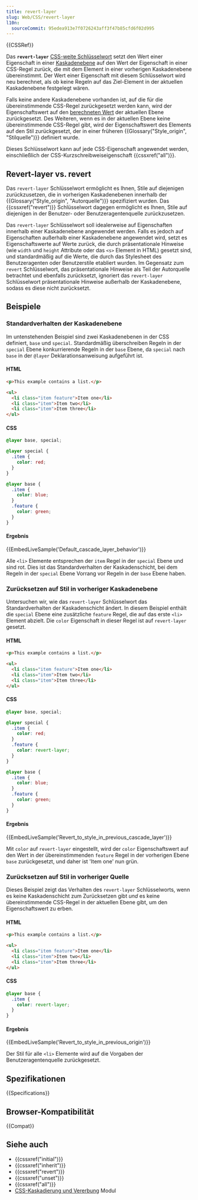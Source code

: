 ```yaml
---
title: revert-layer
slug: Web/CSS/revert-layer
l10n:
  sourceCommit: 95edea913e7f0726243aff3f47b85cfd6f02d995
---
```


{{CSSRef}}

Das **`revert-layer`** [CSS-weite Schlüsselwort](/de/docs/Web/CSS/CSS_Values_and_Units/CSS_data_types#css-wide_keywords) setzt den Wert einer Eigenschaft in einer [Kaskadenebene](/de/docs/Web/CSS/@layer) auf den Wert der Eigenschaft in einer CSS-Regel zurück, die mit dem Element in einer vorherigen Kaskadenebene übereinstimmt. Der Wert einer Eigenschaft mit diesem Schlüsselwort wird neu berechnet, als ob keine Regeln auf das Ziel-Element in der aktuellen Kaskadenebene festgelegt wären.

Falls keine andere Kaskadenebene vorhanden ist, auf die für die übereinstimmende CSS-Regel zurückgesetzt werden kann, wird der Eigenschaftswert auf den [berechneten Wert](/de/docs/Web/CSS/CSS_cascade/Value_processing#computed-value) der aktuellen Ebene zurückgesetzt. Des Weiteren, wenn es in der aktuellen Ebene keine übereinstimmende CSS-Regel gibt, wird der Eigenschaftswert des Elements auf den Stil zurückgesetzt, der in einer früheren {{Glossary("Style_origin", "Stilquelle")}} definiert wurde.

Dieses Schlüsselwort kann auf jede CSS-Eigenschaft angewendet werden, einschließlich der CSS-Kurzschreibweiseigenschaft {{cssxref("all")}}.

## Revert-layer vs. revert

Das `revert-layer` Schlüsselwort ermöglicht es Ihnen, Stile auf diejenigen zurückzusetzen, die in vorherigen Kaskadenebenen innerhalb der {{Glossary("Style_origin", "Autorquelle")}} spezifiziert wurden. Das {{cssxref("revert")}} Schlüsselwort dagegen ermöglicht es Ihnen, Stile auf diejenigen in der Benutzer- oder Benutzeragentenquelle zurückzusetzen.

Das `revert-layer` Schlüsselwort soll idealerweise auf Eigenschaften innerhalb einer Kaskadenebene angewendet werden. Falls es jedoch auf Eigenschaften außerhalb einer Kaskadenebene angewendet wird, setzt es Eigenschaftswerte auf Werte zurück, die durch präsentationale Hinweise (wie `width` und `height` Attribute oder das `<s>` Element in HTML) gesetzt sind, und standardmäßig auf die Werte, die durch das Stylesheet des Benutzeragenten oder Benutzerstile etabliert wurden. Im Gegensatz zum `revert` Schlüsselwort, das präsentationale Hinweise als Teil der Autorquelle betrachtet und ebenfalls zurücksetzt, ignoriert das `revert-layer` Schlüsselwort präsentationale Hinweise außerhalb der Kaskadenebene, sodass es diese nicht zurücksetzt.

## Beispiele

### Standardverhalten der Kaskadenebene

Im untenstehenden Beispiel sind zwei Kaskadenebenen in der CSS definiert, `base` und `special`. Standardmäßig überschreiben Regeln in der `special` Ebene konkurrierende Regeln in der `base` Ebene, da `special` nach `base` in der `@layer` Deklarationsanweisung aufgeführt ist.

#### HTML

```html
<p>This example contains a list.</p>

<ul>
  <li class="item feature">Item one</li>
  <li class="item">Item two</li>
  <li class="item">Item three</li>
</ul>
```

#### CSS

```css
@layer base, special;

@layer special {
  .item {
    color: red;
  }
}

@layer base {
  .item {
    color: blue;
  }
  .feature {
    color: green;
  }
}
```

#### Ergebnis

{{EmbedLiveSample('Default_cascade_layer_behavior')}}

Alle `<li>` Elemente entsprechen der `item` Regel in der `special` Ebene und sind rot. Dies ist das Standardverhalten der Kaskadenschicht, bei dem Regeln in der `special` Ebene Vorrang vor Regeln in der `base` Ebene haben.

### Zurücksetzen auf Stil in vorheriger Kaskadenebene

Untersuchen wir, wie das `revert-layer` Schlüsselwort das Standardverhalten der Kaskadenschicht ändert. In diesem Beispiel enthält die `special` Ebene eine zusätzliche `feature` Regel, die auf das erste `<li>` Element abzielt. Die `color` Eigenschaft in dieser Regel ist auf `revert-layer` gesetzt.

#### HTML

```html
<p>This example contains a list.</p>

<ul>
  <li class="item feature">Item one</li>
  <li class="item">Item two</li>
  <li class="item">Item three</li>
</ul>
```

#### CSS

```css
@layer base, special;

@layer special {
  .item {
    color: red;
  }
  .feature {
    color: revert-layer;
  }
}

@layer base {
  .item {
    color: blue;
  }
  .feature {
    color: green;
  }
}
```

#### Ergebnis

{{EmbedLiveSample('Revert_to_style_in_previous_cascade_layer')}}

Mit `color` auf `revert-layer` eingestellt, wird der `color` Eigenschaftswert auf den Wert in der übereinstimmenden `feature` Regel in der vorherigen Ebene `base` zurückgesetzt, und daher ist 'Item one' nun grün.

### Zurücksetzen auf Stil in vorheriger Quelle

Dieses Beispiel zeigt das Verhalten des `revert-layer` Schlüsselworts, wenn es keine Kaskadenschicht zum Zurücksetzen gibt _und_ es keine übereinstimmende CSS-Regel in der aktuellen Ebene gibt, um den Eigenschaftswert zu erben.

#### HTML

```html
<p>This example contains a list.</p>

<ul>
  <li class="item feature">Item one</li>
  <li class="item">Item two</li>
  <li class="item">Item three</li>
</ul>
```

#### CSS

```css
@layer base {
  .item {
    color: revert-layer;
  }
}
```

#### Ergebnis

{{EmbedLiveSample('Revert_to_style_in_previous_origin')}}

Der Stil für alle `<li>` Elemente wird auf die Vorgaben der Benutzeragentenquelle zurückgesetzt.

## Spezifikationen

{{Specifications}}

## Browser-Kompatibilität

{{Compat}}

## Siehe auch

- {{cssxref("initial")}}
- {{cssxref("inherit")}}
- {{cssxref("revert")}}
- {{cssxref("unset")}}
- {{cssxref("all")}}
- [CSS-Kaskadierung und Vererbung](/de/docs/Web/CSS/CSS_cascade) Modul
